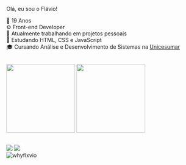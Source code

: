 Olá, eu sou o Flávio!

📆 19 Anos<br>
⚙ Front-end Developer<br>
🔭 Atualmente trabalhando em projetos pessoais<br>
🧠 Estudando HTML, CSS e JavaScript<br>
🎓 Cursando Análise e Desenvolvimento de Sistemas na [Unicesumar](https://www.unicesumar.edu.br/home/)<br><br>

<p align="left"> 
<img height="180em" src="https://github-readme-stats.vercel.app/api?username=whyflxvio&theme=dark"/>
<img height="180em" src="https://github-readme-stats.vercel.app/api/top-langs/?username=whyflxvio&theme=dark"/>
</p>

  ##
 
<div> 
  <a href="https://www.linkedin.com/in/euflavioalves" target="_blank"><img src="https://img.shields.io/badge/-LinkedIn-%230077B5?style=for-the-badge&logo=linkedin&logoColor=white" target="_blank"></a> 
  <a href = "mailto:flavio.edicao.12@gmail.com"><img src="https://img.shields.io/badge/Gmail-D14836?style=for-the-badge&logo=gmail&logoColor=white" target="_blank"></a><br>
  <img src="https://komarev.com/ghpvc/?username=whyflxvio&color=blue" alt="whyflxvio" /> 

</div>
